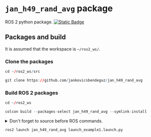 # `jan_h49_rand_avg` package
ROS 2 python package.  [![Static Badge](https://img.shields.io/badge/ROS_2-Humble-34aec5)](https://docs.ros.org/en/humble/)
## Packages and build

It is assumed that the workspace is `~/ros2_ws/`.

### Clone the packages
``` r
cd ~/ros2_ws/src
```
``` r
git clone https://github.com/jankovicsbendeguz/jan_h49_rand_avg
```

### Build ROS 2 packages
``` r
cd ~/ros2_ws
```
``` r
colcon build --packages-select jan_h49_rand_avg --symlink-install
```

<details>
<summary> Don't forget to source before ROS commands.</summary>

``` bash
source ~/ros2_ws/install/setup.bash
```
</details>

``` r
ros2 launch jan_h49_rand_avg launch_example1.launch.py
```
